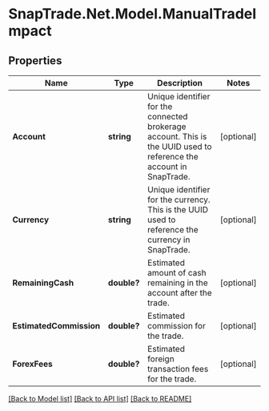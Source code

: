 # SnapTrade.Net.Model.ManualTradeImpact

## Properties

Name | Type | Description | Notes
------------ | ------------- | ------------- | -------------
**Account** | **string** | Unique identifier for the connected brokerage account. This is the UUID used to reference the account in SnapTrade. | [optional] 
**Currency** | **string** | Unique identifier for the currency. This is the UUID used to reference the currency in SnapTrade. | [optional] 
**RemainingCash** | **double?** | Estimated amount of cash remaining in the account after the trade. | [optional] 
**EstimatedCommission** | **double?** | Estimated commission for the trade. | [optional] 
**ForexFees** | **double?** | Estimated foreign transaction fees for the trade. | [optional] 

[[Back to Model list]](../README.md#documentation-for-models) [[Back to API list]](../README.md#documentation-for-api-endpoints) [[Back to README]](../README.md)

